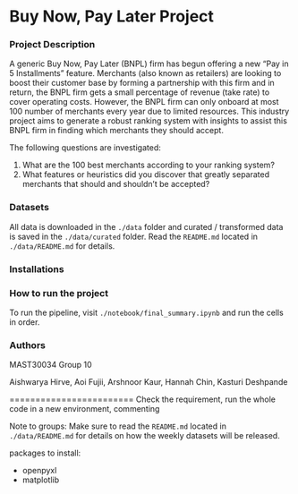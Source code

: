 # Buy Now, Pay Later Project

### Project Description
A generic Buy Now, Pay Later (BNPL) firm has begun offering a new “Pay in 5 Installments” feature. Merchants (also known as retailers) are looking to boost their customer base by forming a partnership with this firm and in return, the BNPL firm gets a small percentage of revenue (take rate) to cover operating costs. However, the BNPL firm can only onboard at most 100 number of merchants every year due to limited resources. This industry project aims to generate a robust ranking system with insights to assist this BNPL firm in finding which merchants
they should accept.

The following questions are investigated:
1. What are the 100 best merchants according to your ranking system?
2. What features or heuristics did you discover that greatly separated merchants that should and shouldn’t be accepted?

### Datasets
All data is downloaded in the `./data` folder and curated / transformed data is saved in the `./data/curated` folder.
Read the `README.md` located in `./data/README.md` for details.

### Installations


### How to run the project
To run the pipeline, visit `./notebook/final_summary.ipynb` and run the cells in order.


### Authors

MAST30034 Group 10

Aishwarya Hirve, Aoi Fujii, Arshnoor Kaur, Hannah Chin, Kasturi Deshpande







========================
Check the requirement, run the whole code in a new environment, commenting


Note to groups: Make sure to read the `README.md` located in `./data/README.md` for details on how the weekly datasets will be released.

packages to install:
- openpyxl
- matplotlib